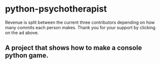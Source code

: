 

# python-psychotherapist
Revenue is split between the current three contributors depending on how many commits each person makes.
Thank you for your support by clicking on the ad above.
## A project that shows how to make a console python game.
